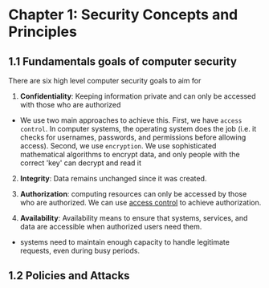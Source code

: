 # Chapter 1: Security Concepts and Principles

## 1.1 Fundamentals goals of computer security
There are six high level computer security goals to aim for

1. **Confidentiality**: Keeping information private and can only be accessed with those who are authorized
*  We use two main approaches to achieve this. First, we have `access control`. In computer systems, the operating system does the job (i.e. it checks for usernames, passwords, and permissions before allowing access). Second, we use `encryption`. We use sophisticated mathematical algorithms to encrypt data, and only people with the correct 'key' can decrypt and read it


2. **Integrity**: 
Data remains unchanged since it was created.

3. **Authorization**: 
computing resources can only be accessed by those who are authorized. We can use <ins>access control</ins> to achieve authorization.

4. **Availability**:
Availability means to ensure that systems, services, and data are accessible when authorized users need them. 
* systems need to maintain enough capacity to handle legitimate requests, even during busy periods. 



## 1.2 Policies and Attacks
